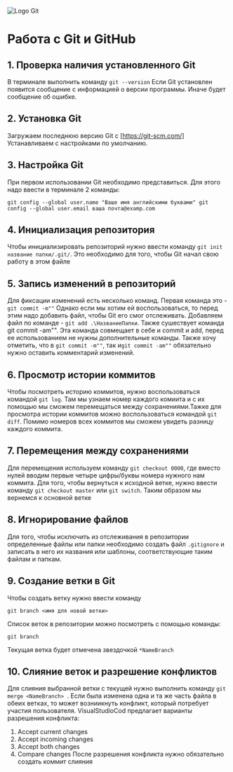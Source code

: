 ![Logo Git](Git-Logo-1788.png)
# Работа с Git и GitHub
## 1. Проверка наличия установленного Git
В терминале выполнить команду `git --version`
Если Git установлен появится сообщение с информацией о версии программы. Иначе будет сообщение об ошибке.
## 2. Установка  Git
Загружаем последнюю версию Git с [https://git-scm.com/]
Устанавливаем с настройками по умолчанию. 
## 3. Настройка Git
При первом использовании Git необходимо представиться. Для этого надо ввести в терминале 2 команды:

```git config --global user.name "Ваше имя английскими буквами" git config --global user.email ваша почта@examp.com```

## 4. Инициализация репозитория
Чтобы инициализировать репозиторий нужно ввести команду `git init название папки/.git/`. 
Это необходимо для того, чтобы Git начал свою работу в этом файле
## 5.  Запись изменений в репозиторий
Для фиксации изменений есть несколько команд. Первая команда это - `git commit -m""`
Однако если мы хотим ей воспользоваться, то перед этим надо добавить файл, чтобы Git его смог отслеживать. Добавляем файл по команде - `git add .\НазваниеПапки`. Также сушествует команда git commit -am"". Эта команда совмещает в себе и commit и add, перед ее использованием не нужны дополнительные команды. Также хочу отметить, что в `git commit -m""`, так и`git commit -am""` обязательно нужно оставить комментарий изменений.
## 6.  Просмотр истории коммитов
Чтобы посмотреть историю коммитов, нужно воспользоваться командой `git log`. Там мы узнаем номер каждого комиита и с их помощью мы сможем перемещаться между сохранениями.Тажке для просмотра истории коммитов можно воспользоваться командой `git diff`. Помимо номеров всех коммитов мы сможем увидеть разницу каждого коммита.
## 7.  Перемещения между сохранениями
Для перемещения используем команду `git checkout 0000`, где вместо нулей вводим первые четыре цифры/буквы номера нужного нам коммита. Для того, чтобы вернуться к исходной ветке, нужно ввести команду `git checkout master` или `git switch`. Таким образом мы вернемся к основной ветке
## 8. Игнорирование файлов
Для того, чтобы исключить из отслеживания в репозитории определенные файлы или папки необходимо создать файл `.gitignore` и записать в него их названия или шаблоны, соответствующие таким файлам и папкам.

## 9. Создание ветки в Git
Чтобы создать ветку нужно ввести команду 

```
git branch <имя для новой ветки>
```
Список веток в репозитории можно посмотреть с помощью команды:
```
git branch
```
Текущая ветка будет отмечена звездочкой
 `*NameBranch`
 
 ## 10. Слияние веток и разрешение конфликтов
 Для слияния выбранной ветки с текущей нужно выполнить команду 
 `git merge <NameBranch>
 `.
 Если была изменена одна и та же часть файла в обеих ветках, то может возниикнуть конфликт, который потребует участия пользователя. VisualStudioCod предлагает варианты разрешения конфликта:
 1. Accept current changes
 2. Accept incoming changes
 3. Accept both changes
 4. Compare changes
 После разрешения конфликта нужно обязательно создать коммит слияния
 
